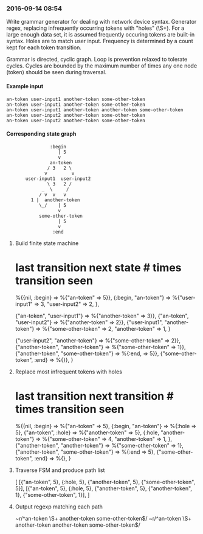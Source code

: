 ### 2016-09-14 08:54

Write grammar generator for dealing with network device syntax.
Generator regex, replacing infrequently occurring tokens with "holes" (\S+).
For a large enough data set, it is assumed frequently occuring tokens are built-in syntax.
Holes are to match user input.
Frequency is determined by a count kept for each token transition.

Grammar is directed, cyclic graph.
Loop is prevention relaxed to tolerate cycles.
Cycles are bounded by the maximum number of times any one node (token) should be seen during traversal.

#### Example input

    an-token user-input1 another-token some-other-token
    an-token user-input1 another-token some-other-token
    an-token user-input1 another-token another-token some-other-token
    an-token user-input2 another-token some-other-token
    an-token user-input2 another-token some-other-token

#### Corresponding state graph

                    :begin
                       | 5
                       v
                    an-token
                   / 3   2 \  
                  v         v
           user-input1  user-input2
                   \ 3   2 /
                 _  \     /
                / v  v   v
             1 |  another-token
                \_/    | 5
                       v
                some-other-token
                       | 5
                       v
                     :end

1. Build finite state machine

    # last transition                             next state            # times transition seen
    %{{nil, :begin}                          => %{"an-token"         => 5}},
      {:begin, "an-token"}                   => %{"user-input1"      => 3,
                                                  "user-input2"      => 2,
                                                },
                                                
      {"an-token", "user-input1"}            => %{"another-token"    => 3}},
      {"an-token", "user-input2"}            => %{"another-token"    => 2}},
      {"user-input1", "another-token"}       => %{"some-other-token" => 2,
                                                  "another-token"    => 1,
                                                }
                                                
      {"user-input2", "another-token"}       => %{"some-other-token" => 2}},
      {"another-token", "another-token"}     => %{"some-other-token" => 1}},
      {"another-token", "some-other-token"}  => %{:end,              => 5}},
      {"some-other-token", :end}             => %{}},
    }

1. Replace most infrequent tokens with holes

    # last transition                             next transition       # times transition seen
    %{{nil, :begin}                          => %{"an-token"         => 5},
      {:begin, "an-token"}                   => %{:hole              => 5},
      {"an-token", :hole}                    => %{"another-token"    => 5},
      {:hole, "another-token"}               => %{"some-other-token" => 4,
                                                  "another-token"    => 1,
                                                },
      {"another-token", "another-token"}     => %{"some-other-token" => 1},
      {"another-token", "some-other-token"}  => %{:end               => 5},
      {"some-other-token", :end}             => %{},
    }

1. Traverse FSM and produce path list

    [ [{"an-token", 5}, {:hole, 5}, {"another-token", 5}, {"some-other-token", 5}],
      [{"an-token", 5}, {:hole, 5}, {"another-token", 5}, {"another-token", 1}, {"some-other-token", 1}],
    ]

1. Output regexp matching each path

    ~r/^an-token \S+ another-token some-other-token$/
    ~r/^an-token \S+ another-token another-token some-other-token$/

